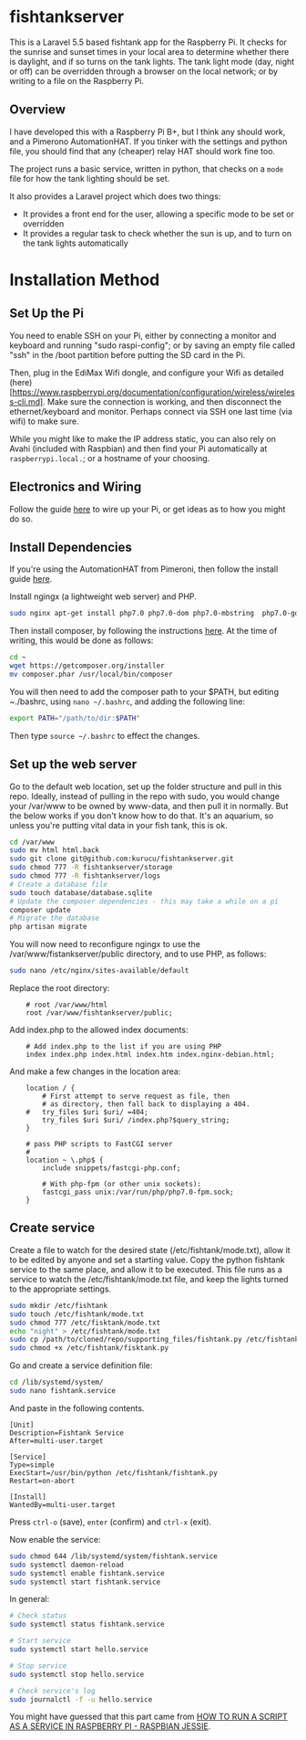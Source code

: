 # fishtankserver

This is a Laravel 5.5 based fishtank app for the Raspberry Pi. It checks for the sunrise and sunset times in your local
area to determine whether there is daylight, and if so turns on the tank lights. The tank light mode (day, night or off)
can be overridden through a browser on the local network; or by writing to a file on the Raspberry Pi.

## Overview

I have developed this with a Raspberry Pi B+, but I think any should work, and a Pimerono AutomationHAT.
If you tinker with the settings and python file, you should find that any (cheaper) relay HAT should work
fine too.

The project runs a basic service, written in python, that checks on a `mode` file for how the tank lighting should be set.

It also provides a Laravel project which does two things:
  * It provides a front end for the user, allowing a specific mode to be set or overridden
  * It provides a regular task to check whether the sun is up, and to turn on the tank lights automatically

# Installation Method

## Set Up the Pi

You need to enable SSH on your Pi, either by connecting a monitor and keyboard and running "sudo raspi-config"; or by saving an empty file called "ssh" in the /boot partition before putting the SD card in the Pi.

Then, plug in the EdiMax Wifi dongle, and configure your Wifi as detailed (here)[https://www.raspberrypi.org/documentation/configuration/wireless/wireless-cli.md]. Make sure the connection is working, and then disconnect the ethernet/keyboard and monitor. Perhaps connect via SSH one last time (via wifi) to make sure.

While you might like to make the IP address static, you can also rely on Avahi (included with Raspbian) and then find your Pi automatically at `raspberrypi.local.`; or a hostname of your choosing.

## Electronics and Wiring

Follow the guide [here](/docs/electronics.md) to wire up your Pi, or get ideas as to how you might do so.

## Install Dependencies

If you're using the AutomationHAT from Pimeroni, then follow the install guide [here](https://github.com/pimoroni/automation-hat).

Install ngingx (a lightweight web server) and PHP.

```bash
sudo nginx apt-get install php7.0 php7.0-dom php7.0-mbstring  php7.0-gd  php7.0-zip php7.0-sqlite3
```

Then install composer, by following the instructions [here](https://getcomposer.org/doc/00-intro.md#installation-linux-unix-osx).
At the time of writing, this would be done as follows:

```bash
cd ~
wget https://getcomposer.org/installer
mv composer.phar /usr/local/bin/composer
```

You will then need to add the composer path to your $PATH, but editing ~./bashrc, using `nano ~/.bashrc`, and adding the following line:

```bash
export PATH="/path/to/dir:$PATH"
```

Then type `source ~/.bashrc` to effect the changes.

## Set up the web server

Go to the default web location, set up the folder structure and pull in this repo. Ideally, instead of pulling in the repo with sudo,
you would change your /var/www to be owned by www-data, and then pull it in normally. But the below works if you don't know how to
do that. It's an aquarium, so unless you're putting vital data in your fish tank, this is ok.

```bash
cd /var/www
sudo mv html html.back
sudo git clone git@github.com:kurucu/fishtankserver.git
sudo chmod 777 -R fishtankserver/storage
sudo chmod 777 -R fishtankserver/logs
# Create a database file
sudo touch database/database.sqlite
# Update the composer dependencies - this may take a while on a pi
composer update
# Migrate the database
php artisan migrate
```

You will now need to reconfigure ngingx to use the /var/www/fistankserver/public directory, and to use PHP, as follows:

```bash
sudo nano /etc/nginx/sites-available/default
```

Replace the root directory:

```
    # root /var/www/html
	root /var/www/fishtankserver/public;
```

Add index.php to the allowed index documents:

```
	# Add index.php to the list if you are using PHP
	index index.php index.html index.htm index.nginx-debian.html;
```

And make a few changes in the location area:

```
	location / {
		# First attempt to serve request as file, then
		# as directory, then fall back to displaying a 404.
	#	try_files $uri $uri/ =404;
		try_files $uri $uri/ /index.php?$query_string;
	}

	# pass PHP scripts to FastCGI server
	#
	location ~ \.php$ {
		include snippets/fastcgi-php.conf;

		# With php-fpm (or other unix sockets):
		fastcgi_pass unix:/var/run/php/php7.0-fpm.sock;
    }
```

## Create service

Create a file to watch for the desired state (/etc/fishtank/mode.txt), allow it to be edited by anyone and set a starting value.
Copy the python fishtank service to the same place, and allow it to be executed. This file runs as a service to watch
the /etc/fishtank/mode.txt file, and keep the lights turned to the appropriate settings.

```bash
sudo mkdir /etc/fishtank
sudo touch /etc/fishtank/mode.txt
sudo chmod 777 /etc/fisktank/mode.txt
echo "night" > /etc/fishtank/mode.txt
sudo cp /path/to/cloned/repo/supporting_files/fishtank.py /etc/fishtank/fishtank.py
sudo chmod +x /etc/fishtank/fisktank.py
```

Go and create a service definition file:

```bash
cd /lib/systemd/system/
sudo nano fishtank.service
```

And paste in the following contents.

```
[Unit]
Description=Fishtank Service
After=multi-user.target

[Service]
Type=simple
ExecStart=/usr/bin/python /etc/fishtank/fishtank.py
Restart=on-abort

[Install]
WantedBy=multi-user.target
```

Press `ctrl-o` (save), `enter` (confirm) and `ctrl-x` (exit).

Now enable the service:

```bash
sudo chmod 644 /lib/systemd/system/fishtank.service
sudo systemctl daemon-reload
sudo systemctl enable fishtank.service
sudo systemctl start fishtank.service
```

In general:

```bash
# Check status
sudo systemctl status fishtank.service

# Start service
sudo systemctl start hello.service

# Stop service
sudo systemctl stop hello.service

# Check service's log
sudo journalctl -f -u hello.service
```

You might have guessed that this part came from [HOW TO RUN A SCRIPT AS A SERVICE IN RASPBERRY PI - RASPBIAN JESSIE](http://www.diegoacuna.me/how-to-run-a-script-as-a-service-in-raspberry-pi-raspbian-jessie/).
